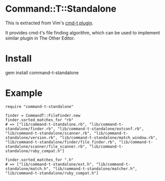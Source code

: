 # Command::T::Standalone

This is extracted from Vim's [cmd-t plugin](https://github.com/wincent/Command-T).

It provides cmd-t's file finding algorithm, which can be used to implement similar plugin in The Other Editor.

# Install

gem install command-t-standalone

# Example

    require "command-t-standalone"

    finder = CommandT::FileFinder.new
    finder.sorted_matches_for "rb"
    # => ["lib/command-t-standalone.rb", "lib/command-t-standalone/finder.rb", "lib/command-t-standalone/extconf.rb", "lib/command-t-standalone/scanner.rb", "lib/command-t-standalone/version.rb", "lib/command-t-standalone/match_window.rb", "lib/command-t-standalone/finder/file_finder.rb", "lib/command-t-standalone/scanner/file_scanner.rb", "lib/command-t-standalone/ruby_compat.h"]

    finder.sorted_matches_for ".h"
    # => ["lib/command-t-standalone/ext.h", "lib/command-t-standalone/match.h", "lib/command-t-standalone/matcher.h", "lib/command-t-standalone/ruby_compat.h"]
